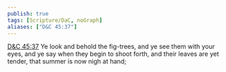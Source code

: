 ```yaml
---
publish: true
tags: [Scripture/DaC, noGraph]
aliases: ["D&C 45:37"]
---
```

[D&C 45:37](https://churchofjesuschrist.org/study/scriptures/dc-testament/dc/45?lang=eng&id=p37#p37) Ye look and behold the fig-trees, and ye see them with your eyes, and ye say when they begin to shoot forth, and their leaves are yet tender, that summer is now nigh at hand;
